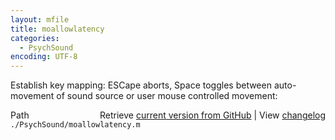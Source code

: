 ```yaml
---
layout: mfile
title: moallowlatency
categories:
  - PsychSound
encoding: UTF-8
---
```


Establish key mapping: ESCape aborts, Space toggles between auto-
movement of sound source or user mouse controlled movement:


<div class="code_header" style="text-align:right;">
  <span style="float:left;">Path&nbsp;&nbsp;</span> <span class="counter">Retrieve <a href=
  "https://raw.github.com/Psychtoolbox-3/Psychtoolbox-3/beta/./PsychSound/moallowlatency.m">current version from GitHub</a> | View <a href=
  "https://github.com/Psychtoolbox-3/Psychtoolbox-3/commits/beta/./PsychSound/moallowlatency.m">changelog</a></span>
</div>
<div class="code">
  <code>./PsychSound/moallowlatency.m</code>
</div>
